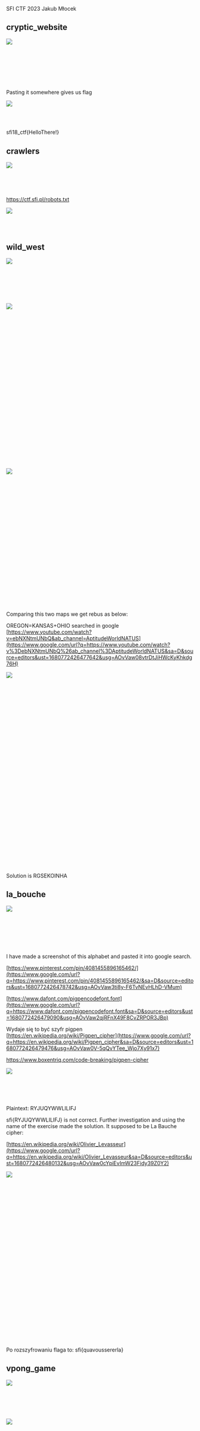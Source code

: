 <span class="c13">SFI CTF 2023 Jakub Młocek</span>

<span class="c0"></span>

## <span class="c12">cryptic_website</span>

<span style="overflow: hidden; display: inline-block; margin: 0.00px 0.00px; border: 0.00px solid #000000; transform: rotate(0.00rad) translateZ(0px); -webkit-transform: rotate(0.00rad) translateZ(0px); width: 601.70px; height: 121.33px;">![](images/image1.png)</span>

<span class="c0">Pasting it somewhere gives us flag</span>

<span style="overflow: hidden; display: inline-block; margin: 0.00px 0.00px; border: 0.00px solid #000000; transform: rotate(0.00rad) translateZ(0px); -webkit-transform: rotate(0.00rad) translateZ(0px); width: 525.00px; height: 62.00px;">![](images/image21.png)</span>

<span class="c9">sfi18_ctf{HelloThere!}</span>

<span class="c0"></span>

## <span class="c12">crawlers</span>

<span style="overflow: hidden; display: inline-block; margin: 0.00px 0.00px; border: 0.00px solid #000000; transform: rotate(0.00rad) translateZ(0px); -webkit-transform: rotate(0.00rad) translateZ(0px); width: 601.70px; height: 77.33px;">![](images/image2.png)</span>

<span class="c0">https://ctf.sfi.pl/robots.txt</span>

<span style="overflow: hidden; display: inline-block; margin: 0.00px 0.00px; border: 0.00px solid #000000; transform: rotate(0.00rad) translateZ(0px); -webkit-transform: rotate(0.00rad) translateZ(0px); width: 214.00px; height: 63.00px;">![](images/image17.png)</span>

<span class="c0"></span>

## <span class="c12">wild_west</span>

<span style="overflow: hidden; display: inline-block; margin: 0.00px 0.00px; border: 0.00px solid #000000; transform: rotate(0.00rad) translateZ(0px); -webkit-transform: rotate(0.00rad) translateZ(0px); width: 601.70px; height: 106.67px;">![](images/image22.png)</span>

<span style="overflow: hidden; display: inline-block; margin: 0.00px 0.00px; border: 0.00px solid #000000; transform: rotate(0.00rad) translateZ(0px); -webkit-transform: rotate(0.00rad) translateZ(0px); width: 601.70px; height: 428.00px;">![](images/image23.png)</span>

<span style="overflow: hidden; display: inline-block; margin: 0.00px 0.00px; border: 0.00px solid #000000; transform: rotate(0.00rad) translateZ(0px); -webkit-transform: rotate(0.00rad) translateZ(0px); width: 601.70px; height: 368.00px;">![](images/image5.png)</span>

<span class="c0">Comparing this two maps we get rebus as below:</span>

<span>OREGON=KANSAS+OHIO searched in google</span> <span class="c4">[https://www.youtube.com/watch?v=ebNXNtmUNbQ&ab_channel=AptitudeWorldNATUS](https://www.google.com/url?q=https://www.youtube.com/watch?v%3DebNXNtmUNbQ%26ab_channel%3DAptitudeWorldNATUS&sa=D&source=editors&ust=1680772426477642&usg=AOvVaw08vtrDtJiHWcKyKhkdg76H)</span>

<span style="overflow: hidden; display: inline-block; margin: 0.00px 0.00px; border: 0.00px solid #000000; transform: rotate(0.00rad) translateZ(0px); -webkit-transform: rotate(0.00rad) translateZ(0px); width: 326.00px; height: 523.00px;">![](images/image10.png)</span>

<span class="c0">Solution is RGSEKOINHA</span>

<span class="c0"></span>

<span class="c0"></span>

<span class="c0"></span>

## <span class="c12">la_bouche</span>

<span style="overflow: hidden; display: inline-block; margin: 0.00px 0.00px; border: 0.00px solid #000000; transform: rotate(0.00rad) translateZ(0px); -webkit-transform: rotate(0.00rad) translateZ(0px); width: 601.70px; height: 113.33px;">![](images/image12.png)</span>

<span class="c0">I have made a screenshot of this alphabet and pasted it into google search.</span>

<span class="c4">[https://www.pinterest.com/pin/4081455896165462/](https://www.google.com/url?q=https://www.pinterest.com/pin/4081455896165462/&sa=D&source=editors&ust=1680772426478742&usg=AOvVaw3ti8y-F6TvNEvHLhD-VMum)</span>

<span class="c4">[https://www.dafont.com/pigpencodefont.font](https://www.google.com/url?q=https://www.dafont.com/pigpencodefont.font&sa=D&source=editors&ust=1680772426479090&usg=AOvVaw2qjRFnX49F8CvZRPOR3JBp)</span>

<span class="c0"></span>

<span>Wydaje się to być szyfr pigpen</span> <span class="c4">[https://en.wikipedia.org/wiki/Pigpen_cipher](https://www.google.com/url?q=https://en.wikipedia.org/wiki/Pigpen_cipher&sa=D&source=editors&ust=1680772426479476&usg=AOvVaw0V-5qQvYTee_Wjo7Xy91x7)</span>

<span class="c9"></span>

<span>https://www.boxentriq.com/code-breaking/pigpen-cipher</span>

<span style="overflow: hidden; display: inline-block; margin: 0.00px 0.00px; border: 0.00px solid #000000; transform: rotate(0.00rad) translateZ(0px); -webkit-transform: rotate(0.00rad) translateZ(0px); width: 601.70px; height: 85.33px;">![](images/image28.png)</span>

<span class="c0">Plaintext: RYJUQYWWLILIFJ</span>

<span class="c0">sfi{RYJUQYWWLILIFJ} is not correct. Further investigation and using the name of the exercise made the solution. It supposed to be La Bauche cipher:</span>

<span class="c4">[https://en.wikipedia.org/wiki/Olivier_Levasseur](https://www.google.com/url?q=https://en.wikipedia.org/wiki/Olivier_Levasseur&sa=D&source=editors&ust=1680772426480132&usg=AOvVaw0cYpiEvImW23Fidy39Z0Y2)</span>

<span style="overflow: hidden; display: inline-block; margin: 0.00px 0.00px; border: 0.00px solid #000000; transform: rotate(0.00rad) translateZ(0px); -webkit-transform: rotate(0.00rad) translateZ(0px); width: 601.70px; height: 454.67px;">![](images/image11.png)</span>

<span>Po rozszyfrowaniu flaga to: sfi{quavoussererla}</span>

<span class="c0"></span>

<span class="c0"></span>

<span class="c0"></span>

<span class="c0"></span>

## <span class="c12">vpong_game</span>

<span style="overflow: hidden; display: inline-block; margin: 0.00px 0.00px; border: 0.00px solid #000000; transform: rotate(0.00rad) translateZ(0px); -webkit-transform: rotate(0.00rad) translateZ(0px); width: 601.70px; height: 90.67px;">![](images/image26.png)</span>

<span style="overflow: hidden; display: inline-block; margin: 0.00px 0.00px; border: 0.00px solid #000000; transform: rotate(0.00rad) translateZ(0px); -webkit-transform: rotate(0.00rad) translateZ(0px); width: 601.70px; height: 625.33px;">![](images/image18.png)</span>

<span class="c0">Using strings command I looked for a flag in plaintext. Surprisingly it appeared:</span>

<span style="overflow: hidden; display: inline-block; margin: 0.00px 0.00px; border: 0.00px solid #000000; transform: rotate(0.00rad) translateZ(0px); -webkit-transform: rotate(0.00rad) translateZ(0px); width: 601.70px; height: 40.00px;">![](images/image7.png)</span>

<span style="overflow: hidden; display: inline-block; margin: 0.00px 0.00px; border: 0.00px solid #000000; transform: rotate(0.00rad) translateZ(0px); -webkit-transform: rotate(0.00rad) translateZ(0px); width: 601.70px; height: 36.00px;">![](images/image4.png)</span>

<span class="c0"></span>

## <span class="c12"></span>

## <span class="c12">Post Office</span>

<span class="c0">Code of the site contains a comment encoded in base 64.</span>

<span class="c0"><!-- aW5kZXgucGhwCmxvZ2luIGFkbWluCnBhc3N3b3JkIHNmaXNmaXNmaQ== →</span>

<span class="c0">decoded in cyberchef:</span>

<span>        </span><span style="overflow: hidden; display: inline-block; margin: 0.00px 0.00px; border: 0.00px solid #000000; transform: rotate(0.00rad) translateZ(0px); -webkit-transform: rotate(0.00rad) translateZ(0px); width: 188.00px; height: 65.00px;">![](images/image24.png)</span>

<span class="c0"></span>

<span class="c0">Let’s open Burp Suite and modify the GET request to POST. We need also add two body fields login=admin and password=sfisfisfi to get a response with a flag</span>

<span style="overflow: hidden; display: inline-block; margin: 0.00px 0.00px; border: 0.00px solid #000000; transform: rotate(0.00rad) translateZ(0px); -webkit-transform: rotate(0.00rad) translateZ(0px); width: 470.00px; height: 416.00px;">![](images/image15.png)</span>

<span style="overflow: hidden; display: inline-block; margin: 0.00px 0.00px; border: 0.00px solid #000000; transform: rotate(0.00rad) translateZ(0px); -webkit-transform: rotate(0.00rad) translateZ(0px); width: 287.00px; height: 105.00px;">![](images/image8.png)</span>

<span class="c0">sfi18_ctf{IwannaPOSTtheflag}</span>

<span class="c0"></span>

*   ## <span class="c12">camera_model</span>

<span style="overflow: hidden; display: inline-block; margin: 0.00px 0.00px; border: 0.00px solid #000000; transform: rotate(0.00rad) translateZ(0px); -webkit-transform: rotate(0.00rad) translateZ(0px); width: 601.70px; height: 66.67px;">![](images/image27.png)</span>

<span class="c0">There are 3 files inside given zip</span>

<span class="c0">The note is:</span>

<span style="overflow: hidden; display: inline-block; margin: 0.00px 0.00px; border: 0.00px solid #000000; transform: rotate(0.00rad) translateZ(0px); -webkit-transform: rotate(0.00rad) translateZ(0px); width: 601.70px; height: 36.00px;">![](images/image13.png)</span>

<span class="c0"></span>

<span>We can get many metadata from the photo using exiftool or other similar software. I used online one</span> <span class="c4">[www.aperisolve.com](https://www.google.com/url?q=http://www.aperisolve.com&sa=D&source=editors&ust=1680772426483055&usg=AOvVaw2WPzoUtXEhxvaxDkytfx60)</span><span class="c0"> </span>

<span style="overflow: hidden; display: inline-block; margin: 0.00px 0.00px; border: 0.00px solid #000000; transform: rotate(0.00rad) translateZ(0px); -webkit-transform: rotate(0.00rad) translateZ(0px); width: 501.00px; height: 105.00px;">![](images/image3.png)</span>

<span class="c0"></span>

<span style="overflow: hidden; display: inline-block; margin: 0.00px 0.00px; border: 0.00px solid #000000; transform: rotate(0.00rad) translateZ(0px); -webkit-transform: rotate(0.00rad) translateZ(0px); width: 601.70px; height: 270.67px;">![](images/image25.png)</span>

<span class="c0">I have tried enormous combination for deep.zip file the one that fits in was SamsungS22</span>

<span>We got another zip inside</span> <span style="overflow: hidden; display: inline-block; margin: 0.00px 0.00px; border: 0.00px solid #000000; transform: rotate(0.00rad) translateZ(0px); -webkit-transform: rotate(0.00rad) translateZ(0px); width: 601.70px; height: 41.33px;">![](images/image14.png)</span>

<span style="overflow: hidden; display: inline-block; margin: 0.00px 0.00px; border: 0.00px solid #000000; transform: rotate(0.00rad) translateZ(0px); -webkit-transform: rotate(0.00rad) translateZ(0px); width: 326.00px; height: 43.00px;">![](images/image9.png)</span>

<span class="c0">HashIdentifier told us that it’s SHA-1 checksum. Let’s brute force it using hashcat and rockyou dictionary.</span>

<span style="overflow: hidden; display: inline-block; margin: 0.00px 0.00px; border: 0.00px solid #000000; transform: rotate(0.00rad) translateZ(0px); -webkit-transform: rotate(0.00rad) translateZ(0px); width: 601.70px; height: 21.33px;">![](images/image29.png)</span>

<span style="overflow: hidden; display: inline-block; margin: 0.00px 0.00px; border: 0.00px solid #000000; transform: rotate(0.00rad) translateZ(0px); -webkit-transform: rotate(0.00rad) translateZ(0px); width: 601.70px; height: 41.33px;">![](images/image16.png)</span>

<span class="c0">In the end using the note we need to change black -> emerald</span>

<span style="overflow: hidden; display: inline-block; margin: 0.00px 0.00px; border: 0.00px solid #000000; transform: rotate(0.00rad) translateZ(0px); -webkit-transform: rotate(0.00rad) translateZ(0px); width: 418.00px; height: 136.00px;">![](images/image19.png)</span>

<span class="c0">emerald_pearl261981 is password for zip inside which is the flag.txt file: sfi18_ctf{C0ngR4tUl4t10n5}</span>

## <span class="c12">Photo</span>

<span>On the left side of the picture we can see flower shop and it’s phone number. After searching for it in the internet it figured out to be this one:</span> <span class="c4">[https://katalog.swiatkwiatow.pl/firma/210,magia-kwiatow-alicja-michajlow.html](https://www.google.com/url?q=https://katalog.swiatkwiatow.pl/firma/210,magia-kwiatow-alicja-michajlow.html&sa=D&source=editors&ust=1680772426484521&usg=AOvVaw3H531s0FNTMQyUgAjR_NpF)</span><span class="c0"> </span>

<span style="overflow: hidden; display: inline-block; margin: 0.00px 0.00px; border: 0.00px solid #000000; transform: rotate(0.00rad) translateZ(0px); -webkit-transform: rotate(0.00rad) translateZ(0px); width: 601.70px; height: 317.33px;">![](images/image20.png)</span>

<span class="c0">We use google street view to be on a given street. On the wicket we're looking for is caption “Krakowska 50”</span>

<span style="overflow: hidden; display: inline-block; margin: 0.00px 0.00px; border: 0.00px solid #000000; transform: rotate(0.00rad) translateZ(0px); -webkit-transform: rotate(0.00rad) translateZ(0px); width: 601.70px; height: 313.33px;">![](images/image6.png)</span>

<span class="c0">Szukana flaga to: krakowska50</span>

<span class="c0"></span>

<span class="c0"></span>

<span class="c0"></span>

## <span class="c12">binary_code</span>

<span>Translating binary to text (</span><span class="c4">[https://www.rapidtables.com/convert/number/binary-to-ascii.html](https://www.google.com/url?q=https://www.rapidtables.com/convert/number/binary-to-ascii.html&sa=D&source=editors&ust=1680772426485450&usg=AOvVaw1JfFB1wZUuR6tILr3ZbDGe)</span><span class="c0">)</span>

<span class="c0">address command</span>

1.  <span class="c0">LOAD @ 12</span>
2.  <span class="c0">STORE @ 14</span>
3.  <span class="c0">LOAD @ 13</span>
4.  <span class="c0">SUB $ 1</span>
5.  <span class="c0">JZERO $ 11</span>
6.  <span class="c0">STORE @ 13</span>
7.  <span class="c0">LOAD @ 14</span>
8.  <span class="c0">MULT @ 12</span>
9.  <span class="c0">STORE @ 14</span>
10.  <span class="c0">JUMP $ 3</span>
11.  <span class="c0">END $ 0</span>
12.  <span class="c0">5</span>
13.  <span class="c0">3</span>
14.  <span class="c0">0</span>

<span class="c4">[https://ii.uni.wroc.pl/~hkr/Wdi/wyklady/Wyklad12.pdf](https://www.google.com/url?q=https://ii.uni.wroc.pl/~hkr/Wdi/wyklady/Wyklad12.pdf&sa=D&source=editors&ust=1680772426486646&usg=AOvVaw0HbSBVJ4ew3sG9VXzHcw9u)</span><span class="c0"> </span>

<span class="c0"></span>

<span class="c0">        It is some kind of Assembly code. Iterating through it we can deduce that we are multiplying number 5 each iteration. Flaga is sfi18_ctf{125}</span>

<span class="c0"></span>

<span class="c0"></span>

<span class="c0"></span>